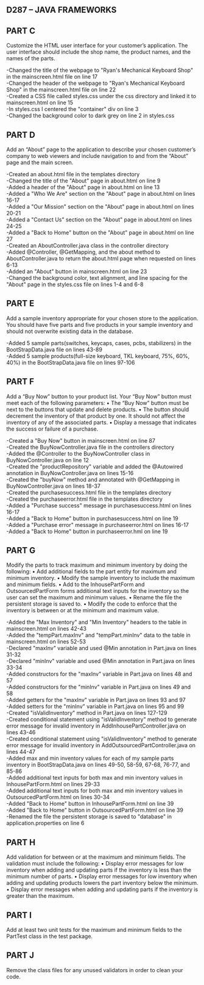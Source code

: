 ## D287 – JAVA FRAMEWORKS

## PART C
Customize the HTML user interface for your customer’s application. The user interface should include the shop name, the product names, and the names of the parts.

-Changed the title of the webpage to "Ryan's Mechanical Keyboard Shop" in the mainscreen.html file on line 17\
-Changed the header of the webpage to "Ryan's Mechanical Keyboard Shop" in the mainscreen.html file on line 22\
-Created a CSS file called styles.css under the css directory and linked it to mainscreen.html on line 15\
-In styles.css I centered the "container" div on line 3\
-Changed the background color to dark grey on line 2 in styles.css

## PART D
Add an “About” page to the application to describe your chosen customer’s company to web viewers and include navigation to and from the “About” page and the main screen.

-Created an about.html file in the templates directory\
-Changed the title of the "About" page in about.html on line 9\
-Added a header of the "About" page in about.html on line 13\
-Added a "Who We Are" section on the "About" page in about.html on lines 16-17\
-Added a "Our Mission" section on the "About" page in about.html on lines 20-21\
-Added a "Contact Us" section on the "About" page in about.html on lines 24-25\
-Added a "Back to Home" button on the "About" page in about.html on line 27\
-Created an AboutController.java class in the controller directory\
-Added @Controller, @GetMapping, and the about method to AboutController.java to return the about.html page when requested on lines 6-13\
-Added an "About" button in mainscreen.html on line 23\
-Changed the background color, text alignment, and line spacing for the "About" page in the styles.css file on lines 1-4 and 6-8

## PART E
Add a sample inventory appropriate for your chosen store to the application. You should have five parts and five products in your sample inventory and should not overwrite existing data in the database.

-Added 5 sample parts(switches, keycaps, cases, pcbs, stabilizers) in the BootStrapData.java file on lines 43-89\
-Added 5 sample products(full-size keyboard, TKL keyboard, 75%, 60%, 40%) in the BootStrapData.java file on lines 97-106

## PART F
Add a “Buy Now” button to your product list. Your “Buy Now” button must meet each of the following parameters:
•  The “Buy Now” button must be next to the buttons that update and delete products.
•  The button should decrement the inventory of that product by one. It should not affect the inventory of any of the associated parts.
•  Display a message that indicates the success or failure of a purchase.

-Created a "Buy Now" button in mainscreen.html on line 87\
-Created the BuyNowController.java file in the controllers directory\
-Added the @Controller to the BuyNowController class in BuyNowController.java on line 12\
-Created the "productRepository" variable and added the @Autowired annotation in BuyNowController.java on lines 15-16\
-Created the "buyNow" method and annotated with @GetMapping in BuyNowController.java on lines 18-37\
-Created the purchasesuccess.html file in the templates directory\
-Created the purchaseerror.html file in the templates directory\
-Added a "Purchase success" message in purchasesuccess.html on lines 16-17\
-Added a "Back to Home" button in purchasesuccess.html on line 19\
-Added a "Purchase error" message in purchaseerror.html on lines 16-17\
-Added a "Back to Home" button in purchaseerror.hml on line 19

## PART G
Modify the parts to track maximum and minimum inventory by doing the following:
•  Add additional fields to the part entity for maximum and minimum inventory.
•  Modify the sample inventory to include the maximum and minimum fields.
•  Add to the InhousePartForm and OutsourcedPartForm forms additional text inputs for the inventory so the user can set the maximum and minimum values.
•  Rename the file the persistent storage is saved to.
•  Modify the code to enforce that the inventory is between or at the minimum and maximum value.

-Added the "Max Inventory" and "Min Inventory" headers to the table in mainscreen.html on lines 42-43\
-Added the "tempPart.maxInv" and "tempPart.minInv" data to the table in mainscreen.html on lines 52-53\
-Declared "maxInv" variable and used @Min annotation in Part.java on lines 31-32\
-Declared "minInv" variable and used @Min annotation in Part.java on lines 33-34\
-Added constructors for the "maxInv" variable in Part.java on lines 48 and 57\
-Added constructors for the "minInv" variable in Part.java on lines 49 and 58\
-Added getters for the "maxInv" variable in Part.java on lines 93 and 97\
-Added setters for the "minInv" variable in Part.java on lines 95 and 99\
-Created "isValidInventory" method in Part.java on lines 127-129\
-Created conditional statement using "isValidInventory" method to generate error message for invalid inventory in AddInhousePartController.java on lines 43-46\
-Created conditional statement using "isValidInventory" method to generate error message for invalid inventory in AddOutsourcedPartController.java on lines 44-47\
-Added max and min inventory values for each of my sample parts inventory in BootStrapData.java on lines 49-50, 58-59, 67-68, 76-77, and 85-86\
-Added additional text inputs for both max and min inventory values in InhousePartForm.html on lines 29-33\
-Added additional text inputs for both max and min inventory values in OutsourcedPartForm.html on lines 30-34\
-Added "Back to Home" button in InhousePartForm.html on line 39\
-Added "Back to Home" button in OutsourcedPartForm.html on line 39\
-Renamed the file the persistent storage is saved to "database" in application.properties on line 6

## PART H
Add validation for between or at the maximum and minimum fields. The validation must include the following:
•  Display error messages for low inventory when adding and updating parts if the inventory is less than the minimum number of parts.
•  Display error messages for low inventory when adding and updating products lowers the part inventory below the minimum.
•  Display error messages when adding and updating parts if the inventory is greater than the maximum.

## PART I
Add at least two unit tests for the maximum and minimum fields to the PartTest class in the test package.

## PART J
Remove the class files for any unused validators in order to clean your code.
